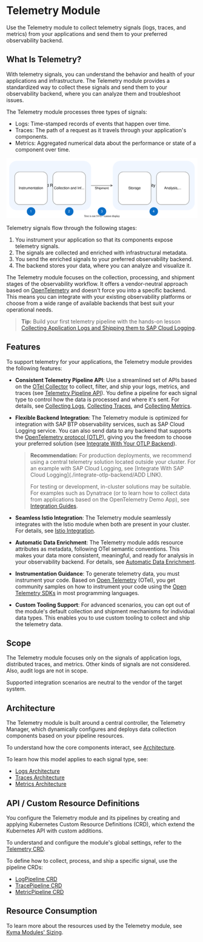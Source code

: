 # Telemetry Module

Use the Telemetry module to collect telemetry signals (logs, traces, and metrics) from your applications and send them to your preferred observability backend.

## What Is Telemetry?

With telemetry signals, you can understand the behavior and health of your applications and infrastructure. The Telemetry module provides a standardized way to collect these signals and send them to your observability backend, where you can analyze them and troubleshoot issues.

The Telemetry module processes three types of signals:

- Logs: Time-stamped records of events that happen over time.
- Traces: The path of a request as it travels through your application's components.
- Metrics: Aggregated numerical data about the performance or state of a component over time.

![Stages of Observability](./assets/telemetry-stages.drawio.svg)

Telemetry signals flow through the following stages:

1. You instrument your application so that its components expose telemetry signals.
2. The signals are collected and enriched with infrastructural metadata.
3. You send the enriched signals to your preferred observability backend.
4. The backend stores your data, where you can analyze and visualize it.

The Telemetry module focuses on the collection, processing, and shipment stages of the observability workflow. It offers a vendor-neutral approach based on [OpenTelemetry](https://opentelemetry.io/) and doesn't force you into a specific backend. This means you can integrate with your existing observability platforms or choose from a wide range of available backends that best suit your operational needs.

> **Tip:**
> Build your first telemetry pipeline with the hands-on lesson [Collecting Application Logs and Shipping them to SAP Cloud Logging](https://learning.sap.com/learning-journeys/developing-applications-in-sap-btp-kyma-runtime/collecting-application-logs-and-shipping-to-sap-cloud-logging).

## Features

To support telemetry for your applications, the Telemetry module provides the following features:

- **Consistent Telemetry Pipeline API**: Use a streamlined set of APIs based on the [OTel Collector](https://opentelemetry.io/docs/collector/) to collect, filter, and ship your logs, metrics, and traces (see [Telemetry Pipeline API](pipelines.md)). You define a pipeline for each signal type to control how the data is processed and where it's sent. For details, see [Collecting Logs](./collecting-logs/README.md), [Collecting Traces](./collecting-traces/README.md), and [Collecting Metrics](./collecting-metrics/README.md).

- **Flexible Backend Integration**: The Telemetry module is optimized for integration with SAP BTP observability services, such as SAP Cloud Logging service. You can also send data to any backend that supports the [OpenTelemetry protocol (OTLP)](https://opentelemetry.io/docs/specs/otel/protocol/), giving you the freedom to choose your preferred solution (see [Integrate With Your OTLP Backend](./integrate-otlp-backend/)).

  > **Recommendation:**
  > For production deployments, we recommend using a central telemetry solution located outside your cluster. For an example with SAP Cloud Logging, see [Integrate With SAP Cloud Logging](./integrate-otlp-backend/ADD LINK).
  >
  > For testing or development, in-cluster solutions may be suitable. For examples such as Dynatrace (or to learn how to collect data from applications based on the OpenTelemetry Demo App), see [Integration Guides](https://kyma-project.io/#/telemetry-manager/user/integration/README).

- **Seamless Istio Integration**: The Telemetry module seamlessly integrates with the Istio module when both are present in your cluster. For details, see [Istio Integration](./architecture/istio-integration.md).

- **Automatic Data Enrichment**: The Telemetry module adds resource attributes as metadata, following OTel semantic conventions. This makes your data more consistent, meaningful, and ready for analysis in your observability backend. For details, see [Automatic Data Enrichment](./filter-and-process/automatic-data-enrichment.md).

- **Instrumentation Guidance**: To generate telemetry data, you must instrument your code. Based on [Open Telemetry](https://opentelemetry.io/) (OTel), you get community samples on how to instrument your code using the [Open Telemetry SDKs](https://opentelemetry.io/docs/languages/) in most programming languages.

- **Custom Tooling Support**: For advanced scenarios, you can opt out of the module's default collection and shipment mechanisms for individual data types. This enables you to use custom tooling to collect and ship the telemetry data.

## Scope

The Telemetry module focuses only on the signals of application logs, distributed traces, and metrics. Other kinds of signals are not considered. Also, audit logs are not in scope.

Supported integration scenarios are neutral to the vendor of the target system.

## Architecture

The Telemetry module is built around a central controller, the Telemetry Manager, which dynamically configures and deploys data collection components based on your pipeline resources.

To understand how the core components interact, see [Architecture](architecture/README.md).

To learn how this model applies to each signal type, see:

- [Logs Architecture](./architecture/logs-architecture.md)
- [Traces Architecture](./architecture/traces-architecture.md)
- [Metrics Architecture](./architecture/metrics-architecture.md)

## API / Custom Resource Definitions

You configure the Telemetry module and its pipelines by creating and applying Kubernetes Custom Resource Definitions (CRD), which extend the Kubernetes API with custom additions.

To understand and configure the module's global settings, refer to the [Telemetry CRD](./resources/01-telemetry.md).

To define how to collect, process, and ship a specific signal, use the pipeline CRDs:

- [LogPipeline CRD](./resources/02-logpipeline.md)
- [TracePipeline CRD](./resources/04-tracepipeline.md)
- [MetricPipeline CRD](./resources/05-metricpipeline.md)

## Resource Consumption

To learn more about the resources used by the Telemetry module, see [Kyma Modules' Sizing](https://help.sap.com/docs/btp/sap-business-technology-platform/kyma-modules-sizing#telemetry).

